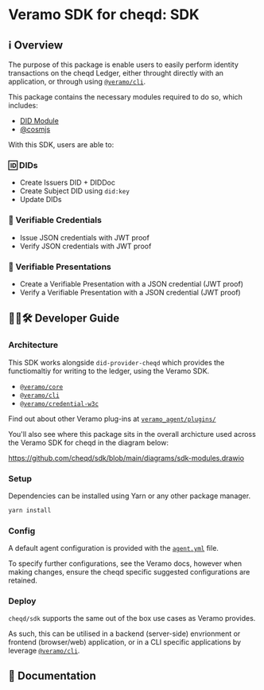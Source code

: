 # Veramo SDK for cheqd: SDK

## ℹ️ Overview

The purpose of this package is enable users to easily perform identity transactions on the cheqd Ledger, either throught directly with an application, or through using [`@veramo/cli`](https://github.com/uport-project/veramo/tree/next/packages/cli).

This package contains the necessary modules required to do so, which includes:
* [DID Module](https://github.com/cheqd/sdk/blob/main/src/modules/did.ts)
* [@cosmjs](https://github.com/cheqd/sdk/blob/main/src/modules/_.ts)

With this SDK, users are able to:

### 🆔 DIDs

* Create Issuers DID + DIDDoc
* Create Subject DID using `did:key`
* Update DIDs

### 🛂 Verifiable Credentials

* Issue JSON credentials with JWT proof
* Verify JSON credentials with JWT proof

### 📱 Verifiable Presentations

* Create a Verifiable Presentation with a JSON credential (JWT proof)
* Verify a Verifiable Presentation with a JSON credential (JWT proof)

## 🧑‍💻🛠 Developer Guide

### Architecture

This SDK works alongside `did-provider-cheqd` which provides the functiomaltiy for writing to the ledger, using the Veramo SDK. 

* [`@veramo/core`](https://github.com/uport-project/veramo/tree/next/packages/core)
* [`@veramo/cli`](https://github.com/uport-project/veramo/tree/next/packages/cli)
* [`@veramo/credential-w3c`](https://github.com/uport-project/veramo/tree/next/packages/credential-w3c)

Find out about other Veramo plug-ins at [`veramo_agent/plugins/`](https://veramo.io/docs/veramo_agent/plugins/)

You'll also see where this package sits in the overall archicture used across the Veramo SDK for cheqd in the diagram below:

https://github.com/cheqd/sdk/blob/main/diagrams/sdk-modules.drawio

### Setup

Dependencies can be installed using Yarn or any other package manager.

```bash
yarn install
```

### Config

A default agent configuration is provided with the [`agent.yml`](https://github.com/cheqd/did-provider-cheqd/blob/main/agent.yml) file.

To specify further configurations, see the Veramo docs, however when making changes, ensure the cheqd specific suggested configurations are retained.

### Deploy

`cheqd/sdk` supports the same out of the box use cases as Veramo provides.

As such, this can be utilised in a backend (server-side) envrionment or frontend (browser/web) application, or in a CLI specific applications by leverage [`@veramo/cli`](https://github.com/uport-project/veramo/tree/next/packages/cli).

## 📄 Documentation
